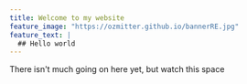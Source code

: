 ```yaml
---
title: Welcome to my website
feature_image: "https://ozmitter.github.io/bannerRE.jpg"
feature_text: |
  ## Hello world
---
```


There isn't much going on here yet, but watch this space
